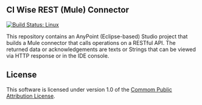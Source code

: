 ## CI Wise REST (Mule) Connector
[![Build Status: Linux](https://travis-ci.org/ciwise/ci-wise-rest-connector.svg?branch=master)](https://travis-ci.org/ciwise/ci-wise-rest-connector)

This repository contains an AnyPoint (Eclipse-based) Studio project that builds a Mule connector that calls operations on a
RESTful API. The returned data or acknowledgements are texts or Strings that can be viewed via HTTP response or in the IDE
console.

## License
This software is licensed under version 1.0 of the [Commom Public Attribution License][]. 

 [Commom Public Attribution License]: https://opensource.org/licenses/CPAL-1.0
